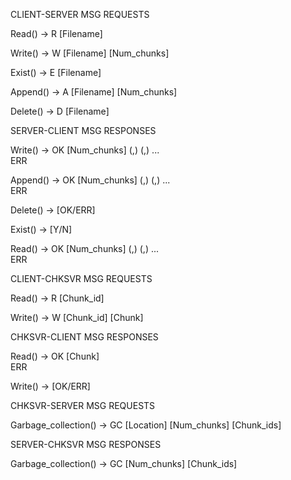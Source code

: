 CLIENT-SERVER MSG REQUESTS

Read() -> R [Filename] 

Write() -> W [Filename] [Num_chunks]

Exist() -> E [Filename]

Append() -> A [Filename] [Num_chunks]

Delete() -> D [Filename]

SERVER-CLIENT MSG RESPONSES

Write() -> OK [Num_chunks] (,) (,) ... \
           ERR

Append() -> OK [Num_chunks] (,) (,) ... \
            ERR

Delete() -> [OK/ERR]

Exist() -> [Y/N]

Read() -> OK [Num_chunks] (,) (,) ... \
          ERR

CLIENT-CHKSVR MSG REQUESTS

Read() -> R [Chunk_id]

Write() -> W [Chunk_id] [Chunk]

CHKSVR-CLIENT MSG RESPONSES

Read() -> OK [Chunk] \
          ERR

Write() -> [OK/ERR]

CHKSVR-SERVER MSG REQUESTS

Garbage_collection() ->  GC [Location] [Num_chunks] [Chunk_ids]

SERVER-CHKSVR MSG RESPONSES

Garbage_collection() ->  GC [Num_chunks] [Chunk_ids]
